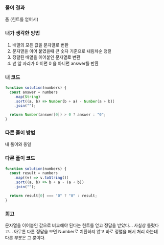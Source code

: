 ### 풀이 결과

품 (힌트를 얻어서)

### 내가 생각한 방법

1. 배열의 모든 값을 문자열로 변환
2. 문자열을 이어 붙였을때 큰 숫자 기준으로 내림차순 정렬
3. 정렬된 배열을 이어붙인 문자열로 변환
4. 맨 앞 자리가 0 이면 0 을 아니면 answer를 반환

### 내 코드

```javascript
function solution(numbers) {
  const answer = numbers
    .map(String)
    .sort((a, b) => Number(b + a) - Number(a + b))
    .join("");

  return Number(answer[0]) > 0 ? answer : "0";
}
```

### 다른 풀이 방법

내 풀이와 동일

### 다른 풀이 코드

```javascript
function solution(numbers) {
  const result = numbers
    .map((v) => v.toString())
    .sort((a, b) => b + a - (a + b))
    .join("");

  return result[0] === "0" ? "0" : result;
}
```

### 회고

문자열을 이어붙인 값으로 비교해야 된다는 힌트를 얻고 정답을 받았다... 사실상 틀렸다고...
아무튼 다른 정답을 보면 Number로 치환하지 않고 바로 정렬을 해서 처리 하는데 다른 부분은 그 뿐이다.
